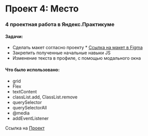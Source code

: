 # Проект 4: Место

### 4 проектная работа в Яндекс.Практикуме
#### Задачи:

- Сделать макет согласно проекту * [Ссылка на макет в Figma](https://www.figma.com/file/StZjf8HnoeLdiXS7dYrLAh/JavaScript.-Sprint-4)
- Закрепить полученные начальные навыки JS 
- Изменение текста в профиле, с помощью модального окна

#### Что было использовано:

- grid
- Flex
- textContent
- classList.add, ClassList.remove
- querySelector
- querySelectorAll
- @media
- addEventListener

Ссылка на [Проект](https://plehanovevgeniy.github.io/mesto/)